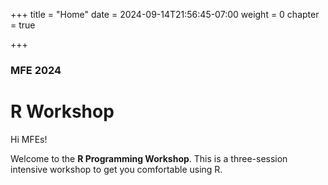 +++
title = "Home"
date = 2024-09-14T21:56:45-07:00
weight = 0
chapter = true

+++

### MFE 2024

# **R**  Workshop

Hi MFEs!

Welcome to the **R Programming Workshop**. This is a three-session intensive workshop to get you comfortable using R. 